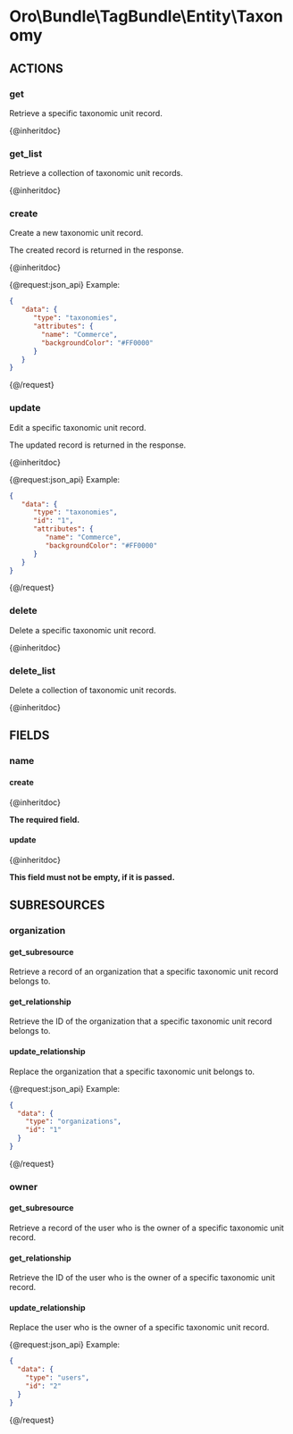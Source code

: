 # Oro\Bundle\TagBundle\Entity\Taxonomy

## ACTIONS  

### get

Retrieve a specific taxonomic unit record.

{@inheritdoc}

### get_list

Retrieve a collection of taxonomic unit records.

{@inheritdoc}

### create

Create a new taxonomic unit record.

The created record is returned in the response.

{@inheritdoc}

{@request:json_api}
Example:

```JSON
{
   "data": {
      "type": "taxonomies",
      "attributes": {
        "name": "Commerce",
        "backgroundColor": "#FF0000"
      }
   }
}
```
{@/request}

### update

Edit a specific taxonomic unit record.

The updated record is returned in the response.

{@inheritdoc}

{@request:json_api}
Example:

```JSON
{
   "data": {
      "type": "taxonomies",
      "id": "1",
      "attributes": {
         "name": "Commerce",
         "backgroundColor": "#FF0000"
      }
   }
}
```
{@/request}

### delete

Delete a specific taxonomic unit record.

{@inheritdoc}

### delete_list

Delete a collection of taxonomic unit records.

{@inheritdoc}

## FIELDS

### name

#### create

{@inheritdoc}

**The required field.**

#### update

{@inheritdoc}

**This field must not be empty, if it is passed.**

## SUBRESOURCES

### organization

#### get_subresource

Retrieve a record of an organization that a specific taxonomic unit record belongs to.

#### get_relationship

Retrieve the ID of the organization that a specific taxonomic unit record belongs to.

#### update_relationship

Replace the organization that a specific taxonomic unit belongs to.

{@request:json_api}
Example:

```JSON
{
  "data": {
    "type": "organizations",
    "id": "1"
  }
}
```
{@/request}

### owner

#### get_subresource

Retrieve a record of the user who is the owner of a specific taxonomic unit record.

#### get_relationship

Retrieve the ID of the user who is the owner of a specific taxonomic unit record.

#### update_relationship

Replace the user who is the owner of a specific taxonomic unit record.

{@request:json_api}
Example:

```JSON
{
  "data": {
    "type": "users",
    "id": "2"
  }
}
```
{@/request}
